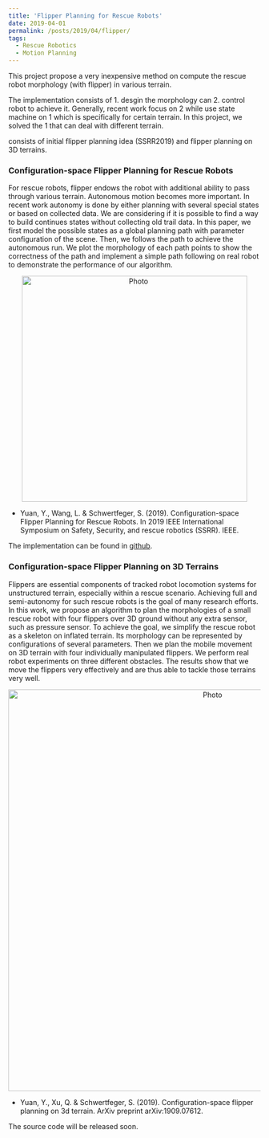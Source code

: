 ```yaml
---
title: 'Flipper Planning for Rescue Robots'
date: 2019-04-01
permalink: /posts/2019/04/flipper/
tags:
  - Rescue Robotics
  - Motion Planning
---
```


This project propose a very inexpensive method on compute the rescue robot morphology (with flipper) in various terrain.

The implementation consists of 1. desgin the morphology can 2. control robot to achieve it. Generally, recent work focus on 2 while use state machine on 1 which is specifically for certain terrain. In this project, we solved the 1 that can deal with different terrain.

consists of initial flipper planning idea (SSRR2019) and flipper planning on 3D terrains.

### Configuration-space Flipper Planning for Rescue Robots

For rescue robots, flipper endows the robot with additional ability to pass through various terrain. Autonomous motion becomes more important. In recent work autonomy is done by either planning with several special states or based on collected data. We are considering if it is possible to find a way to build continues states without collecting old trail data. In this paper, we first model the possible states as a global planning path with parameter configuration of the scene. Then, we follows the path to achieve the autonomous run. We plot the morphology of each path points to show the correctness of the path and implement a simple path following on real robot to demonstrate the performance of our algorithm.

<p align="center">
  <img src="https://jarrome.github.io/files/flipperPlanning.png?raw=true" alt="Photo" style="width: 450px;"/> 
</p>

* Yuan, Y., Wang, L. & Schwertfeger, S. (2019). Configuration-space Flipper Planning for Rescue Robots. In 2019 IEEE International Symposium on Safety, Security, and rescue robotics (SSRR). IEEE.

The implementation can be found in [github](https://github.com/STAR-Center/flipperplanning).

### Configuration-space Flipper Planning on 3D Terrains

Flippers are essential components of tracked robot locomotion systems for unstructured terrain, especially within a rescue scenario. Achieving full and semi-autonomy for such rescue robots is the goal of many research efforts. In this work, we propose an algorithm to plan the morphologies of a small rescue robot with four flippers over 3D ground without any extra sensor, such as pressure sensor. To achieve the goal, we simplify the rescue robot as a skeleton on inflated terrain. Its morphology can be represented by configurations of several parameters. Then we plan the mobile movement on 3D terrain with four individually manipulated flippers. We perform real robot experiments on three different obstacles. The results show that we move the flippers very effectively and are thus able to tackle those terrains very well.

<p align="center">
  <img src="https://jarrome.github.io/files/flipperPlanning3D.png?raw=true" alt="Photo" style="width: 800px;"/> 
</p>

* Yuan, Y., Xu, Q. & Schwertfeger, S. (2019). Configuration-space flipper planning on 3d terrain. ArXiv preprint arXiv:1909.07612.

The source code will be released soon.
